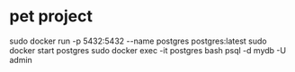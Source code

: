 # pet project
sudo docker run -p 5432:5432 --name postgres postgres:latest
sudo docker start postgres
sudo docker exec -it postgres bash
psql -d mydb -U admin
